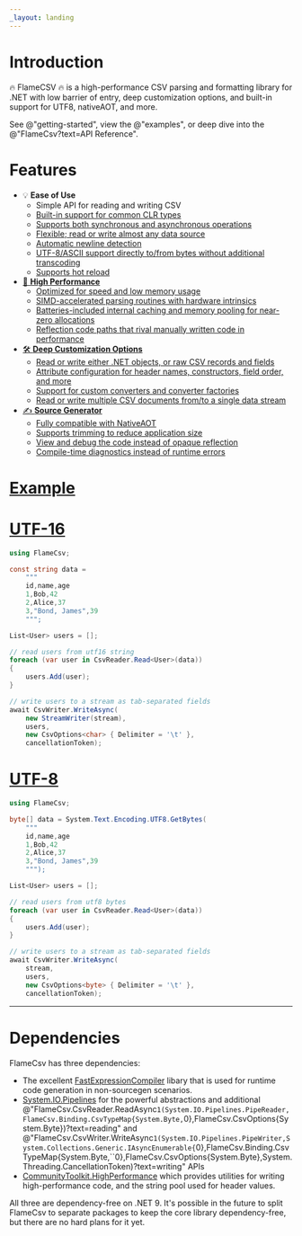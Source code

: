 ```yaml
---
_layout: landing
---
```


# Introduction

🔥 FlameCSV 🔥 is a high-performance CSV parsing and formatting library for .NET with low barrier of entry, deep customization options, and built-in support for UTF8, nativeAOT, and more.

See @"getting-started", view the @"examples", or deep dive into the @"FlameCsv?text=API Reference".

# Features

- 💡 **Ease of Use**
  - Simple API for reading and writing CSV <a class="bi bi-link-45deg" href="docs/examples.md#reading-objects"></i>
  - Built-in support for common CLR types <a class="bi bi-link-45deg" href="docs/configuration.md#converters"></i>
  - Supports both synchronous and asynchronous operations
  - Flexible; read or write almost any data source
  - Automatic newline detection
  - UTF-8/ASCII support directly to/from bytes without additional transcoding
  - Supports hot reload
- 🚀 **High Performance**
  - Optimized for speed and low memory usage
  - SIMD-accelerated parsing routines with hardware intrinsics
  - Batteries-included internal caching and memory pooling for near-zero allocations
  - Reflection code paths that rival manually written code in performance
- 🛠️ **Deep Customization Options**
  - Read or write either .NET objects, or raw CSV records and fields
  - Attribute configuration for header names, constructors, field order, and more
  - Support for custom converters and converter factories
  - Read or write multiple CSV documents from/to a single data stream
- ✍️ **Source Generator**
  - Fully compatible with NativeAOT
  - Supports trimming to reduce application size
  - View and debug the code instead of opaque reflection
  - Compile-time diagnostics instead of runtime errors

# Example

# [UTF-16](#tab/utf16)
```cs
using FlameCsv;

const string data =
    """
    id,name,age
    1,Bob,42
    2,Alice,37
    3,"Bond, James",39
    """;

List<User> users = [];

// read users from utf16 string
foreach (var user in CsvReader.Read<User>(data))
{
    users.Add(user);
}

// write users to a stream as tab-separated fields
await CsvWriter.WriteAsync(
    new StreamWriter(stream),
    users,
    new CsvOptions<char> { Delimiter = '\t' },
    cancellationToken);
```

# [UTF-8](#tab/utf8)
```cs
using FlameCsv;

byte[] data = System.Text.Encoding.UTF8.GetBytes(
    """
    id,name,age
    1,Bob,42
    2,Alice,37
    3,"Bond, James",39
    """);

List<User> users = [];

// read users from utf8 bytes
foreach (var user in CsvReader.Read<User>(data))
{
    users.Add(user);
}

// write users to a stream as tab-separated fields
await CsvWriter.WriteAsync(
    stream,
    users,
    new CsvOptions<byte> { Delimiter = '\t' },
    cancellationToken);
```
---

# Dependencies

FlameCsv has three dependencies:
 - The excellent [FastExpressionCompiler](https://github.com/dadhi/FastExpressionCompiler) libary that is used for runtime code generation in non-sourcegen scenarios.
 - [System.IO.Pipelines](https://www.nuget.org/packages/system.io.pipelines/) for the powerful abstractions and additional @"FlameCsv.CsvReader.ReadAsync``1(System.IO.Pipelines.PipeReader,FlameCsv.Binding.CsvTypeMap{System.Byte,``0},FlameCsv.CsvOptions{System.Byte})?text=reading" and @"FlameCsv.CsvWriter.WriteAsync``1(System.IO.Pipelines.PipeWriter,System.Collections.Generic.IAsyncEnumerable{``0},FlameCsv.Binding.CsvTypeMap{System.Byte,``0},FlameCsv.CsvOptions{System.Byte},System.Threading.CancellationToken)?text=writing" APIs
 - [CommunityToolkit.HighPerformance](https://github.com/CommunityToolkit/dotnet) which provides utilities for writing high-performance code, and the string pool used for header values.

All three are dependency-free on .NET 9.
It's possible in the future to split FlameCsv to separate packages to keep the core library dependency-free, but there are no hard plans for it yet.
